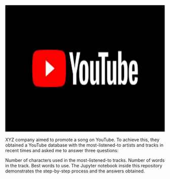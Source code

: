 <img src="youtube.jpg" alt="reviews" width="1200" height="400">

XYZ company aimed to promote a song on YouTube. To achieve this, they obtained a YouTube database with the most-listened-to artists and tracks in recent times and asked me to answer three questions:

Number of characters used in the most-listened-to tracks.
Number of words in the track.
Best words to use.
The Jupyter notebook inside this repository demonstrates the step-by-step process and the answers obtained.
